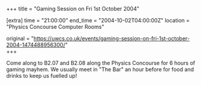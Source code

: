 +++
title = "Gaming Session on Fri 1st October 2004"

[extra]
time = "21:00:00"
end_time = "2004-10-02T04:00:00Z"
location = "Physics Concourse Computer Rooms"

original = "https://uwcs.co.uk/events/gaming-session-on-fri-1st-october-2004-1474488956300/"    
+++

Come along to B2.07 and B2.08 along the Physics Concourse for 6 hours of gaming mayhem.  We usually meet in "The Bar" an hour before for food and drinks to keep us fuelled up\!

